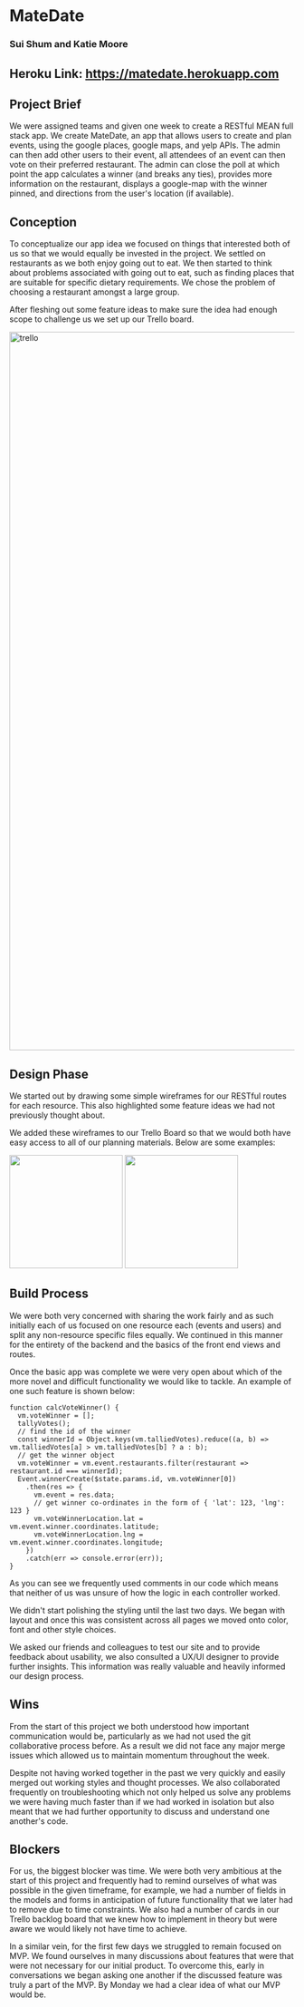 # MateDate
### Sui Shum and Katie Moore
Heroku Link: https://matedate.herokuapp.com
---
## Project Brief
We were assigned teams and given one week to create a RESTful MEAN full stack app. We create MateDate, an app that allows users to create and plan events, using the google places, google maps, and yelp APIs. The admin can then add other users to their event, all attendees of an event can then vote on their preferred restaurant. The admin can close the poll at which point the app calculates a winner (and breaks any ties), provides more information on the restaurant,  displays a google-map with the winner pinned, and directions from the user's location (if available).

## Conception
To conceptualize our app idea we focused on things that interested both of us so that we would equally be invested in the project. We settled on restaurants as we both enjoy going out to eat. We then started to think about problems associated with going out to eat, such as finding places that are suitable for specific dietary requirements. We chose the problem of choosing a restaurant amongst a large group.

After fleshing out some feature ideas to make sure the idea had enough scope to challenge us we set up our Trello board.

<img width="1268" alt="trello" src="https://user-images.githubusercontent.com/31917459/37826214-81616650-2e8a-11e8-8e4f-5c708a544dee.png">

## Design Phase

We started out by drawing some simple wireframes for our RESTful routes for each resource. This also highlighted some feature ideas we had not previously thought about.

We added these wireframes to our Trello Board so that we would both have easy access to all of our planning materials. Below are some examples:

<img style="width:200px; display:inline" src="https://user-images.githubusercontent.com/31917459/37826281-b2b45226-2e8a-11e8-8a4f-4de456c40a85.jpg">

<img style="width:200px; display:inline" src="https://user-images.githubusercontent.com/31917459/37826283-b43fbf2c-2e8a-11e8-88c1-d57d46db55a5.jpg">

## Build Process
We were both very concerned with sharing the work fairly and as such initially each of us focused on one resource each (events and users) and split any non-resource specific files equally. We continued in this manner for the entirety of the backend and the basics of the front end views and routes.

Once the basic app was complete we were very open about which of the more novel and difficult functionality we would like to tackle. An example of one such feature is shown below:

```
function calcVoteWinner() {
  vm.voteWinner = [];
  tallyVotes();
  // find the id of the winner
  const winnerId = Object.keys(vm.talliedVotes).reduce((a, b) => vm.talliedVotes[a] > vm.talliedVotes[b] ? a : b);
  // get the winner object
  vm.voteWinner = vm.event.restaurants.filter(restaurant => restaurant.id === winnerId);
  Event.winnerCreate($state.params.id, vm.voteWinner[0])
    .then(res => {
      vm.event = res.data;
      // get winner co-ordinates in the form of { 'lat': 123, 'lng': 123 }
      vm.voteWinnerLocation.lat = vm.event.winner.coordinates.latitude;
      vm.voteWinnerLocation.lng = vm.event.winner.coordinates.longitude;
    })
    .catch(err => console.error(err));
}
```

As you can see we frequently used comments in our code which means that neither of us was unsure of how the logic in each controller worked.

We didn't start polishing the styling until the last two days. We began with layout and once this was consistent across all pages we moved onto color, font and other style choices.

We asked our friends and colleagues to test our site and to provide feedback about usability, we also consulted a UX/UI designer to provide further insights. This information was really valuable and heavily informed our design process.

## Wins
From the start of this project we both understood how important communication would be, particularly as we had not used the git collaborative process before. As a result we did not face any major merge issues which allowed us to maintain momentum throughout the week.

Despite not having worked together in the past we very quickly and easily merged out working styles and thought processes. We also collaborated frequently on troubleshooting which not only helped us solve any problems we were having much faster than if we had worked in isolation but also meant that we had further opportunity to discuss and understand one another's code.

## Blockers
For us, the biggest blocker was time. We were both very ambitious at the start of this project and frequently had to remind ourselves of what was possible in the given timeframe, for example, we had a number of fields in the models and forms in anticipation of future functionality that we later had to remove due to time constraints. We also had a number of cards in our Trello backlog board that we knew how to implement in theory but were aware we would likely not have time to achieve.

In a similar vein, for the first few days we struggled to remain focused on MVP. We found ourselves in many discussions about features that were that were not necessary for our initial product. To overcome this, early in conversations we began asking one another if the discussed feature was truly a part of the MVP. By Monday we had a clear idea of what our MVP would be.
